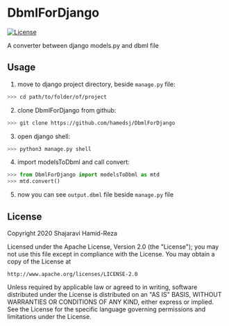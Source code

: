 # DbmlForDjango
[![License](https://img.shields.io/badge/License-Apache%202.0-blue.svg)](https://opensource.org/licenses/Apache-2.0)

A converter between django models.py and dbml file

## Usage
1. move to django project directory, beside `manage.py` file:
```bash
>>> cd path/to/folder/of/project
```

2. clone DbmlForDjango from github:
```bash
>>> git clone https://github.com/hamedsj/DbmlForDjango
```

3. open django shell:
```bash
>>> python3 manage.py shell
```

4. import modelsToDbml and call convert:
```python
>>> from DbmlForDjango import modelsToDbml as mtd
>>> mtd.convert()
```


5. now you can see `output.dbml` file beside `manage.py` file


## License
Copyright 2020 Shajaravi Hamid-Reza

Licensed under the Apache License, Version 2.0 (the "License");
you may not use this file except in compliance with the License.
You may obtain a copy of the License at

    http://www.apache.org/licenses/LICENSE-2.0
    
Unless required by applicable law or agreed to in writing, software
distributed under the License is distributed on an "AS IS" BASIS,
WITHOUT WARRANTIES OR CONDITIONS OF ANY KIND, either express or implied.
See the License for the specific language governing permissions and
limitations under the License.
